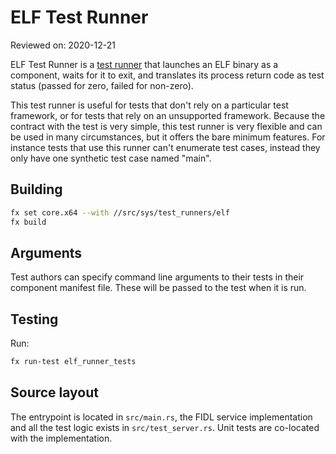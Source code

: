 # ELF Test Runner

Reviewed on: 2020-12-21

ELF Test Runner is a [test runner][test-runner] that launches an ELF binary as
a component, waits for it to exit, and translates its process return code as
test status (passed for zero, failed for non-zero).

This test runner is useful for tests that don't rely on a particular test
framework, or for tests that rely on an unsupported framework. Because the
contract with the test is very simple, this test runner is very flexible and
can be used in many circumstances, but it offers the bare minimum features.
For instance tests that use this runner can't enumerate test cases, instead
they only have one synthetic test case named "main".

## Building

```bash
fx set core.x64 --with //src/sys/test_runners/elf
fx build
```

## Arguments

Test authors can specify command line arguments to their tests in their
component manifest file. These will be passed to the test when it is run.

## Testing

Run:

```bash
fx run-test elf_runner_tests
```

## Source layout

The entrypoint is located in `src/main.rs`, the FIDL service implementation and
all the test logic exists in `src/test_server.rs`. Unit tests are co-located
with the implementation.

[test-runner]: ../README.md

